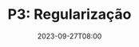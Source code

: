 ---
type: assignment
date: 2023-09-27T08:00
title: 'P3: Regularização'
permalink: /projetos/p3-regularizacao/
hide_from_announcments: true
# pdf: /static_files/assignments/asg.pdf
# attachment: /static_files/assignments/asg.zip
# solutions: /static_files/assignments/asg_solutions.pdf
due_event: 
    type: due
    date: 2023-09-27T07:30
    description: 'Entrega P3: Regularização'
---